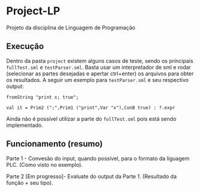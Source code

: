 # Project-LP
Projeto da disciplina de Linguagem de Programação

## Execução
Dentro da pasta `project` existem alguns casos de teste, sendo os principais `fullTest.sml` e `testParser.sml`. Basta usar um interpretador de sml e rodar (selecionar as partes desejadas e apertar ctrl+enter) os arquivos para obter os resultados.
A seguir um exemplo para `testParser.sml` e seu respectivo output:
```
fromString "print x; true";
```
```
val it = Prim2 (";",Prim1 ("print",Var "x"),ConB true) : ?.expr
```

Ainda não é possível utilizar a parte do `fullTest.sml` pois está sendo implementado.

## Funcionamento (resumo)
Parte 1 - Convesão do input, quando possível, para o formato da liguagem PLC. (Como visto no exemplo).

Parte 2 [Em progresso]- Evaluate do output da Parte 1. (Resultado da função + seu tipo).
